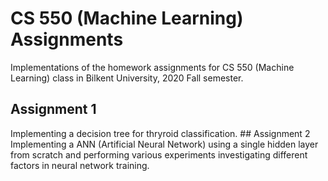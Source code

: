 # CS 550 (Machine Learning) Assignments
Implementations of the homework assignments for CS 550 (Machine Learning) class in Bilkent University, 2020 Fall semester.
## Assignment 1
Implementing a decision tree for thryroid classification.
## Assignment 2
Implementing a ANN (Artificial Neural Network) using a single hidden layer from scratch and performing various experiments investigating different factors in neural network training.
